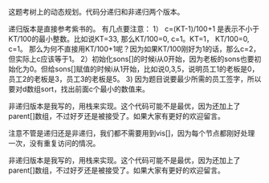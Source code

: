 这题考树上的动态规划。代码分递归和非递归两个版本。

递归版本是直接参考紫书的。
有几点要注意：
1） c=(KT-1)/100+1 是表示不小于KT/100的最小整数。比如说KT=33, 那么KT/100=0, c=1。KT=1， KT/100=0, c=1。
那么为何不直接用KT/100+1呢？因为如果KT/100刚好为1的话，那么c=2，但实际上c应该等于1。
2）初始化sons[]的时候i从0开始，因为老板的sons也要初始化为0。但给sons[]赋值的时候i从1开始，比如说0,3,5，说明员工1的老板是0，员工2的老板是3，员工3的老板是5。
3) 因为题目说要最少所需的员工签字，所以要对d数组sort，找出前面c个最小的数值来。

非递归版本是我写的，用栈来实现。这个代码可能不是最优，因为还加上了parent[]数组，不过好歹还是被接受了。如果大家有更好的欢迎留言。

注意不管是递归还是非递归，我们都不需要用到vis[]，因为每个节点都刚好处理一次，没有重复访问的情况。






非递归版本是我写的，用栈来实现。这个代码可能不是最优，因为还加上了parent[]数组，不过好歹还是被接受了。如果大家有更好的欢迎留言。